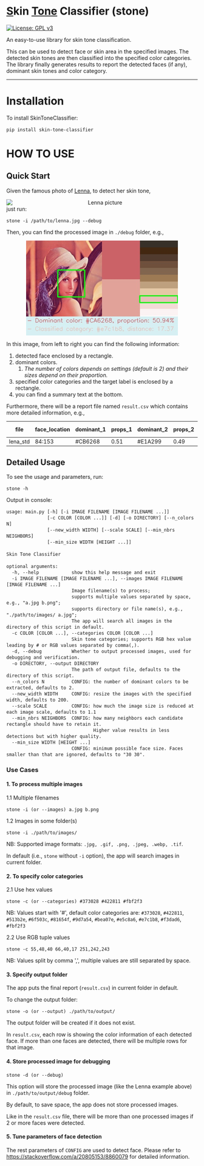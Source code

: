 # <u>S</u>kin <u>Tone</u> Classifier (stone)

[![License: GPL v3](https://img.shields.io/badge/License-GPL%20v3-blue.svg)](https://www.gnu.org/licenses/gpl-3.0)

An easy-to-use library for skin tone classification.

This can be used to detect face or skin area in the specified images.
The detected skin tones are then classified into the specified color categories.
The library finally generates results to report the detected faces (if any),
dominant skin tones and color category.

---

# Installation

To install SkinToneClassifier:

```shell
pip install skin-tone-classifier
```

# HOW TO USE

## Quick Start

Given the famous photo of [Lenna](http://www.lenna.org/), to detect her skin tone,

<div align="center">
   <img src="http://www.lenna.org/len_std.jpg"  alt="Lenna picture" style="display: block; margin: auto"/>
</div>
just run:

```shell
stone -i /path/to/lenna.jpg --debug
```

Then, you can find the processed image in `./debug` folder, e.g.,

<div align="center">
   <img src="./docs/lena_std-1.jpg"  alt="processed Lenna picture" style="display: block; margin: auto"/>
</div>

In this image, from left to right you can find the following information:

1. detected face enclosed by a rectangle.
2. dominant colors.
    1. _The number of colors depends on settings (default is 2) and their sizes depend on their proportion._
3. specified color categories and the target label is enclosed by a rectangle.
4. you can find a summary text at the bottom.

Furthermore, there will be a report file named `result.csv` which contains more detailed information, e.g.,

|file|face_location|dominant_1|props_1|dominant_2|props_2|category| distance(0-100)|
|-----|-----|-----|-----|-----|-----|-----|-----|
|lena_std|84:153|#CB6268|0.51|#E1A299|0.49|#e7c1b8|17.37|

## Detailed Usage

To see the usage and parameters, run:

```shell
stone -h
```

Output in console:

```text
usage: main.py [-h] [-i IMAGE FILENAME [IMAGE FILENAME ...]]
               [-c COLOR [COLOR ...]] [-d] [-o DIRECTORY] [--n_colors N]
               [--new_width WIDTH] [--scale SCALE] [--min_nbrs NEIGHBORS]
               [--min_size WIDTH [HEIGHT ...]]

Skin Tone Classifier

optional arguments:
  -h, --help            show this help message and exit
  -i IMAGE FILENAME [IMAGE FILENAME ...], --images IMAGE FILENAME [IMAGE FILENAME ...]
                        Image filename(s) to process;
                        supports multiple values separated by space, e.g., "a.jpg b.png";
                        supports directory or file name(s), e.g., "./path/to/images/ a.jpg";
                        The app will search all images in the directory of this script in default.
  -c COLOR [COLOR ...], --categories COLOR [COLOR ...]
                        Skin tone categories; supports RGB hex value leading by # or RGB values separated by comma(,).
  -d, --debug           Whether to output processed images, used for debugging and verification.
  -o DIRECTORY, --output DIRECTORY
                        The path of output file, defaults to the directory of this script.
  --n_colors N          CONFIG: the number of dominant colors to be extracted, defaults to 2.
  --new_width WIDTH     CONFIG: resize the images with the specified width, defaults to 200.
  --scale SCALE         CONFIG: how much the image size is reduced at each image scale, defaults to 1.1
  --min_nbrs NEIGHBORS  CONFIG: how many neighbors each candidate rectangle should have to retain it.
                                Higher value results in less detections but with higher quality.
  --min_size WIDTH [HEIGHT ...]
                        CONFIG: minimum possible face size. Faces smaller than that are ignored, defaults to "30 30".
```

### Use Cases

#### 1. To process multiple images

1.1 Multiple filenames

```shell
stone -i (or --images) a.jpg b.png
```

1.2 Images in some folder(s)

```shell
stone -i ./path/to/images/
```

NB: Supported image formats: `.jpg, .gif, .png, .jpeg, .webp, .tif`.

In default (i.e., `stone` without `-i` option), the app will search images in current folder.

#### 2. To specify color categories

2.1 Use hex values

```shell
stone -c (or --categories) #373028 #422811 #fbf2f3
```

NB: Values start with '#', default color categories are:
`#373028`, `#422811`, `#513b2e`, `#6f503c`, `#81654f`, `#9d7a54`, `#bea07e`, `#e5c8a6`, `#e7c1b8`, `#f3dad6`, `#fbf2f3`

[//]: # (<div style="display:flex;">)

[//]: # (   <p style="background-color:#373028; color: aliceblue; text-align:center; vertical-align: middle; width: 80px;float: start;">)

[//]: # (      #373028)

[//]: # (   </p>)

[//]: # (   <p style="background-color:#422811; color: aliceblue; text-align:center; vertical-align: middle; width: 80px">)

[//]: # (      #422811)

[//]: # (   </p>)

[//]: # (   <p style="background-color:#513b2e; color: aliceblue; text-align:center; vertical-align: middle; width: 80px">)

[//]: # (      #513b2e)

[//]: # (   </p>  )

[//]: # (   <p style="background-color:#6f503c; color: aliceblue; text-align:center; vertical-align: middle; width: 80px">)

[//]: # (      #6f503c)

[//]: # (   </p>)

[//]: # (   <p style="background-color:#81654f; color: aliceblue; text-align:center; vertical-align: middle; width: 80px">)

[//]: # (      #81654f)

[//]: # (   </p>)

[//]: # (   <p style="background-color:#9d7a54; color: aliceblue; text-align:center; vertical-align: middle; width: 80px">)

[//]: # (      #9d7a54)

[//]: # (   </p>)

[//]: # (   <p style="background-color:#bea07e; color: aliceblue; text-align:center; vertical-align: middle; width: 80px">)

[//]: # (      #bea07e)

[//]: # (   </p>)

[//]: # (   <p style="background-color:#e5c8a6; color: black; text-align:center; vertical-align: middle; width: 80px">)

[//]: # (      #e5c8a6)

[//]: # (   </p>)

[//]: # (   <p style="background-color:#e7c1b8; color: black; text-align:center; vertical-align: middle; width: 80px">)

[//]: # (      #e7c1b8)

[//]: # (   </p>)

[//]: # (   <p style="background-color:#f3dad6; color: black; text-align:center; vertical-align: middle; width: 80px">)

[//]: # (      #f3dad6)

[//]: # (   </p>)

[//]: # (   <p style="background-color:#fbf2f3; color: black; text-align:center; vertical-align: middle; width: 80px">)

[//]: # (      #fbf2f3)

[//]: # (   </p>)

[//]: # (</div>)

2.2 Use RGB tuple values

```shell
stone -c 55,48,40 66,40,17 251,242,243
```

NB: Values split by comma ',', multiple values are still separated by space.

#### 3. Specify output folder

The app puts the final report (`result.csv`) in current folder in default.

To change the output folder:

```shell
stone -o (or --output) ./path/to/output/
```

The output folder will be created if it does not exist.

In `result.csv`, each row is showing the color information of each detected face.
If more than one faces are detected, there will be multiple rows for that image.

#### 4. Store processed image for debugging

```shell
stone -d (or --debug)
```

This option will store the processed image (like the Lenna example above) in `./path/to/output/debug` folder.

By default, to save space, the app does not store processed images.

Like in the `result.csv` file, there will be more than one processed images if 2 or more faces were detected.

#### 5. Tune parameters of face detection

The rest parameters of `CONFIG` are used to detect face.
Please refer to https://stackoverflow.com/a/20805153/8860079 for detailed information. 